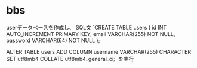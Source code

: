 # bbs
userデータベースを作成し、
SQL文
`CREATE TABLE users (
    id INT AUTO_INCREMENT PRIMARY KEY,
    email VARCHAR(255) NOT NULL,
    password VARCHAR(64) NOT NULL
);

ALTER TABLE users ADD COLUMN username VARCHAR(255) CHARACTER SET utf8mb4 COLLATE utf8mb4_general_ci;`
を実行 